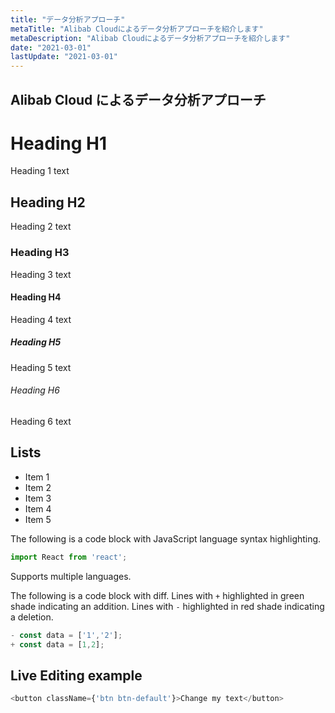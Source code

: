 ```yaml
---
title: "データ分析アプローチ"
metaTitle: "Alibab Cloudによるデータ分析アプローチを紹介します"
metaDescription: "Alibab Cloudによるデータ分析アプローチを紹介します"
date: "2021-03-01"
lastUpdate: "2021-03-01"
---
```


## Alibab Cloud によるデータ分析アプローチ


# Heading H1
Heading 1 text

## Heading H2
Heading 2 text

### Heading H3
Heading 3 text

#### Heading H4
Heading 4 text

##### Heading H5
Heading 5 text

###### Heading H6
Heading 6 text

## Lists
- Item 1
- Item 2
- Item 3
- Item 4
- Item 5

The following is a code block with JavaScript language syntax highlighting.

```javascript
import React from 'react';
```

Supports multiple languages.

The following is a code block with diff. Lines with `+` highlighted in green shade indicating an addition. Lines with `-` highlighted in red shade indicating a deletion.

```javascript
- const data = ['1','2'];
+ const data = [1,2];
```

## Live Editing example

```javascript react-live=true
<button className={'btn btn-default'}>Change my text</button>
```
